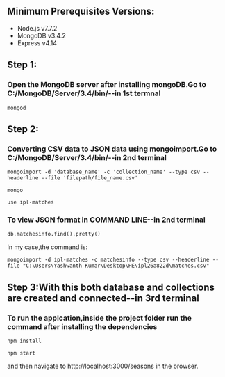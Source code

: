 ## Minimum Prerequisites Versions:
* Node.js v7.7.2
* MongoDB v3.4.2
* Express v4.14

## Step 1:

### Open the MongoDB server after installing mongoDB.Go to C:/MongoDB/Server/3.4/bin/--in 1st termnal
```
mongod
```
## Step 2:
### Converting CSV data to JSON data using mongoimport.Go to C:/MongoDB/Server/3.4/bin/--in 2nd terminal
```
mongoimport -d 'database_name' -c 'collection_name' --type csv --headerline --file 'filepath/file_name.csv'
```
```
mongo
```
```
use ipl-matches
```
### To view JSON format in COMMAND LINE--in 2nd terminal
```
db.matchesinfo.find().pretty()
```
In my case,the command is:
```
mongoimport -d ipl-matches -c matchesinfo --type csv --headerline --file "C:\Users\Yashwanth Kumar\Desktop\HE\ipl26a822d\matches.csv"
```

## Step 3:With this both database and collections are created and connected--in 3rd terminal

### To run the applcation,inside the project folder run the command after installing the dependencies
```
npm install
```
```
npm start
```
and then navigate to http://localhost:3000/seasons in the browser.

